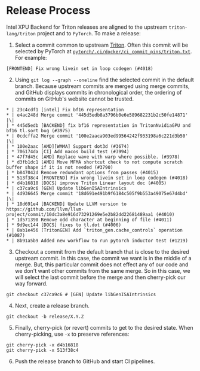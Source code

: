 # Release Process

Intel XPU Backend for Triton releases are aligned to the upstream `triton-lang/triton` project and to `PyTorch`. To make a release:

1. Select a commit common to upstream [Triton](https://github.com/triton-lang/triton). Often this commit will be selected by PyTorch at [`pytorch/.ci/docker/ci_commit_pins/triton.txt`](https://github.com/pytorch/pytorch/blob/main/.ci/docker/ci_commit_pins/triton.txt). For example:
```
[FRONTEND] Fix wrong livein set in loop codegen (#4018)
```
2. Using `git log --graph --oneline` find the selected commit in the default branch. Because upstream commits are merged using merge commits, and GitHub displays commits in chronological order, the ordering of commits on GitHub's website cannot be trusted.
```
* | 23c4cdf1 [intel] Fix bf16 representation
* | e4ac248d Merge commit '445d5edb8a3796b0e6e589682231b2c50fe14871'
|\|
| * 445d5edb [BACKEND] fix bf16 representation in TritonNvidiaGPU and bf16 tl.sort bug (#3975)
* | 0cdcffa2 Merge commit '100e2aaca903ed99564242f933198a6c221d3b50'
|\|
| * 100e2aac [AMD][WMMA] Support dot3d (#3674)
| * 706174da [CI] Add macos build test (#3994)
| * 47f7d45c [AMD] Replace wave with warp where possible. (#3978)
| * d3fb1dc1 [AMD] Move MFMA shortcut check to not compute scratch buffer shape if it is not needed (#3790)
| * b847042d Remove redundant options from passes (#4015)
| * 513f38c4 [FRONTEND] Fix wrong livein set in loop codegen (#4018)
| * d4b16818 [DOCS] improve Triton Linear layout doc (#4005)
* | c37ca9c6 [GEN] Update libGenISAIntrinsics
* | 4d936645 Merge commit '18d691e491b9f6184c505f9b553a49075e67d4bd'
|\|
| * 18d691e4 [BACKEND] Update LLVM version to https://github.com/llvm/llvm-project/commit/10dc3a8e916d73291269e5e2b82dd22681489aa1 (#4010)
| * 1d571390 Remove odd character at beginning of file (#4011)
| * 9d9ec144 [DOCS] fixes to tl.dot (#4006)
* | 8ab1e456 [TritonGEN] Add `triton_gen.cache_controls` operation (#1087)
* | 8b91a5b9 Added new workflow to run pytorch inductor test (#1219)
```

3. Checkout a commit from the default branch that is close to the desired upstream commit. In this case, the commit we want is in the middle of a merge. But, this particular commit does not effect any of our code and we don't want other commits from the same merge. So in this case, we will select the last commit before the merge and then cherry-pick our way forward.
```
git checkout c37ca9c6 # [GEN] Update libGenISAIntrinsics
```

4. Next, create a release branch.
```
git checkout -b release/X.Y.Z
```

5. Finally, cherry-pick (or revert) commits to get to the desired state. When cherry-picking, use `-x` to preserve references:
```
git cherry-pick -x d4b16818
git cherry-pick -x 513f38c4
```

6. Push the release branch to GitHub and start CI pipelines.
